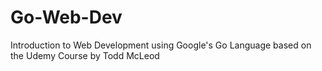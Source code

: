 # Go-Web-Dev
Introduction to Web Development using Google's Go Language based on the Udemy Course by Todd McLeod
